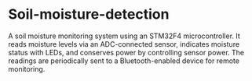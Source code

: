 # Soil-moisture-detection
A soil moisture monitoring system using an STM32F4 microcontroller. It reads moisture levels via an ADC-connected sensor, indicates moisture status with LEDs, and conserves power by controlling sensor power. The readings are periodically sent to a Bluetooth-enabled device for remote monitoring.
